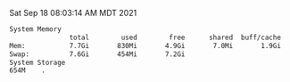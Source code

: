 Sat Sep 18 08:03:14 AM MDT 2021
```bash
System Memory
               total        used        free      shared  buff/cache   available
Mem:           7.7Gi       830Mi       4.9Gi       7.0Mi       1.9Gi       6.5Gi
Swap:          7.6Gi       454Mi       7.2Gi
System Storage
654M	.
```
